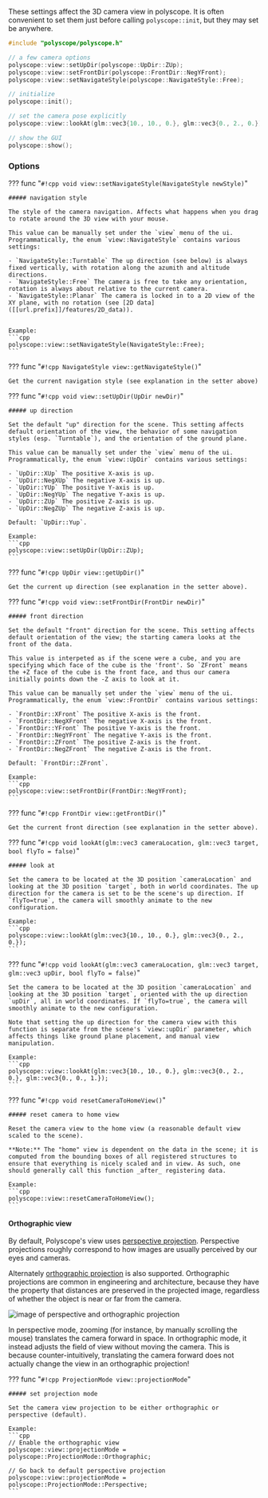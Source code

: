 These settings affect the 3D camera view in polyscope. It is often convenient to set them just before calling `polyscope::init`, but they may set be anywhere.

```cpp
#include "polyscope/polyscope.h"

// a few camera options
polyscope::view::setUpDir(polyscope::UpDir::ZUp);
polyscope::view::setFrontDir(polyscope::FrontDir::NegYFront);
polyscope::view::setNavigateStyle(polyscope::NavigateStyle::Free);

// initialize
polyscope::init();

// set the camera pose explicitly
polyscope::view::lookAt(glm::vec3{10., 10., 0.}, glm::vec3{0., 2., 0.});

// show the GUI
polyscope::show();
```

### Options

??? func "`#!cpp void view::setNavigateStyle(NavigateStyle newStyle)`"

    ##### navigation style
   
    The style of the camera navigation. Affects what happens when you drag to rotate around the 3D view with your mouse.

    This value can be manually set under the `view` menu of the ui. Programmatically, the enum `view::NavigateStyle` contains various settings:

    - `NavigateStyle::Turntable` The up direction (see below) is always fixed vertically, with rotation along the azumith and altitude directions.
    - `NavigateStyle::Free` The camera is free to take any orientation, rotation is always about relative to the current camera.
    - `NavigateStyle::Planar` The camera is locked in to a 2D view of the XY plane, with no rotation (see [2D data]([[url.prefix]]/features/2D_data)).


    Example:
    ```cpp
    polyscope::view::setNavigateStyle(NavigateStyle::Free);
    ```

??? func "`#!cpp NavigateStyle view::getNavigateStyle()`"

    Get the current navigation style (see explanation in the setter above)


??? func "`#!cpp void view::setUpDir(UpDir newDir)`"

    ##### up direction

    Set the default "up" direction for the scene. This setting affects default orientation of the view, the behavior of some navigation styles (esp. `Turntable`), and the orientation of the ground plane.

    This value can be manually set under the `view` menu of the ui. Programmatically, the enum `view::UpDir` contains various settings:

    - `UpDir::XUp` The positive X-axis is up.
    - `UpDir::NegXUp` The negative X-axis is up.
    - `UpDir::YUp` The positive Y-axis is up.
    - `UpDir::NegYUp` The negative Y-axis is up.
    - `UpDir::ZUp` The positive Z-axis is up.
    - `UpDir::NegZUp` The negative Z-axis is up.
   
    Default: `UpDir::Yup`.

    Example:
    ```cpp
    polyscope::view::setUpDir(UpDir::ZUp);
    ```

??? func "`#!cpp UpDir view::getUpDir()`"

    Get the current up direction (see explanation in the setter above).

??? func "`#!cpp void view::setFrontDir(FrontDir newDir)`"

    ##### front direction

    Set the default "front" direction for the scene. This setting affects default orientation of the view; the starting camera looks at the front of the data.

    This value is interpeted as if the scene were a cube, and you are specifying which face of the cube is the 'front'. So `ZFront` means the +Z face of the cube is the front face, and thus our camera initially points down the -Z axis to look at it.

    This value can be manually set under the `view` menu of the ui. Programmatically, the enum `view::FrontDir` contains various settings:

    - `FrontDir::XFront` The positive X-axis is the front.
    - `FrontDir::NegXFront` The negative X-axis is the front.
    - `FrontDir::YFront` The positive Y-axis is the front.
    - `FrontDir::NegYFront` The negative Y-axis is the front.
    - `FrontDir::ZFront` The positive Z-axis is the front.
    - `FrontDir::NegZFront` The negative Z-axis is the front.
   
    Default: `FrontDir::ZFront`.

    Example:
    ```cpp
    polyscope::view::setFrontDir(FrontDir::NegYFront);
    ```

??? func "`#!cpp FrontDir view::getFrontDir()`"

    Get the current front direction (see explanation in the setter above).

??? func "`#!cpp void lookAt(glm::vec3 cameraLocation, glm::vec3 target, bool flyTo = false)`"
    
    ##### look at

    Set the camera to be located at the 3D position `cameraLocation` and looking at the 3D position `target`, both in world coordinates. The up direction for the camera is set to be the scene's up direction. If `flyTo=true`, the camera will smoothly animate to the new configuration.

    Example:
    ```cpp
    polyscope::view::lookAt(glm::vec3{10., 10., 0.}, glm::vec3{0., 2., 0.});
    ```

??? func "`#!cpp void lookAt(glm::vec3 cameraLocation, glm::vec3 target, glm::vec3 upDir, bool flyTo = false)`"
    
    Set the camera to be located at the 3D position `cameraLocation` and looking at the 3D position `target`, oriented with the up direction `upDir`, all in world coordinates. If `flyTo=true`, the camera will smoothly animate to the new configuration.

    Note that setting the up direction for the camera view with this function is separate from the scene's `view::upDir` parameter, which affects things like ground plane placement, and manual view manipulation.

    Example:
    ```cpp
    polyscope::view::lookAt(glm::vec3{10., 10., 0.}, glm::vec3{0., 2., 0.}, glm::vec3{0., 0., 1.});
    ```


??? func "`#!cpp void resetCameraToHomeView()`"

    ##### reset camera to home view

    Reset the camera view to the home view (a reasonable default view scaled to the scene).

    **Note:** The "home" view is dependent on the data in the scene; it is computed from the bounding boxes of all registered structures to ensure that everything is nicely scaled and in view. As such, one should generally call this function _after_ registering data.

    Example:
    ```cpp
    polyscope::view::resetCameraToHomeView();
    ```

#### Orthographic view

By default, Polyscope's view uses [perspective projection](https://en.wikipedia.org/wiki/3D_projection#Perspective_projection). Perspective projections roughly correspond to how images are usually perceived by our eyes and cameras.

Alternately [orthographic projection](https://en.wikipedia.org/wiki/3D_projection#Orthographic_projection) is also supported. Orthographic projections are common in engineering and architecture, because they have the property that distances are preserved in the projected image, regardless of whether the object is near or far from the camera.

![image of perspective and orthographic projection]([[url.prefix]]/media/projection_diagram.jpg)

In perspective mode, zooming (for instance, by manually scrolling the mouse) translates the camera forward in space. In orthographic mode, it instead adjusts the field of view without moving the camera. This is because counter-intuitively, translating the camera forward does not actually change the view in an orthographic projection!


??? func "`#!cpp ProjectionMode view::projectionMode`"

    ##### set projection mode

    Set the camera view projection to be either orthographic or perspective (default).

    Example:
    ```cpp
    // Enable the orthographic view
    polyscope::view::projectionMode = polyscope::ProjectionMode::Orthographic;

    // Go back to default perspective projection
    polyscope::view::projectionMode = polyscope::ProjectionMode::Perspective;
    ```
